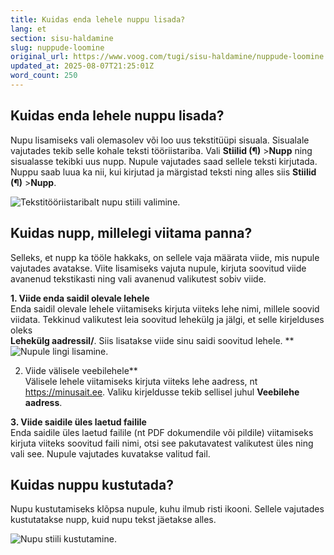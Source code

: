 ```yaml
---
title: Kuidas enda lehele nuppu lisada?
lang: et
section: sisu-haldamine
slug: nuppude-loomine
original_url: https://www.voog.com/tugi/sisu-haldamine/nuppude-loomine
updated_at: 2025-08-07T21:25:01Z
word_count: 250
---
```

## Kuidas enda lehele nuppu lisada?

Nupu lisamiseks vali olemasolev või loo uus tekstitüüpi sisuala. Sisualale vajutades tekib selle kohale teksti tööriistariba. Vali **Stiilid (¶)** >**Nupp** ning sisualasse tekibki uus nupp. Nupule vajutades saad sellele teksti kirjutada. Nuppu saab luua ka nii, kui kirjutad ja märgistad teksti ning alles siis **Stiilid (¶)** >**Nupp**.

![Tekstitööriistaribalt nupu stiili valimine.](https://media.voog.com/0000/0036/2183/photos/nupp_loomine_block.webp "Tekstitööriistaribalt nupu stiili valimine.")

## Kuidas nupp, millelegi viitama panna?

Selleks, et nupp ka tööle hakkaks, on sellele vaja määrata viide, mis nupule vajutades avatakse. Viite lisamiseks vajuta nupule, kirjuta soovitud viide avanenud tekstikasti ning vali avanenud valikutest sobiv viide.  
  
**1. Viide enda saidil olevale lehele**  
Enda saidil olevale lehele viitamiseks kirjuta viiteks lehe nimi, millele soovid viidata. Tekkinud valikutest leia soovitud lehekülg ja jälgi, et selle kirjelduses oleks   
**Lehekülg aadressil/**. Siis lisatakse viide sinu saidi soovitud lehele. **![Nupule lingi lisamine.](https://media.voog.com/0000/0036/2183/photos/nupp_viite_lisamine_block.webp "Nupule lingi lisamine.")

2. Viide välisele veebilehele**  
Välisele lehele viitamiseks kirjuta viiteks lehe aadress, nt https://minusait.ee. Valiku kirjeldusse tekib sellisel juhul **Veebilehe aadress**.  
  
**3. Viide saidile üles laetud failile**  
Enda saidile üles laetud failile (nt PDF dokumendile või pildile) viitamiseks kirjuta viiteks soovitud faili nimi, otsi see pakutavatest valikutest üles ning vali see. Nupule vajutades kuvatakse valitud fail.  

## Kuidas nuppu kustutada?

Nupu kustutamiseks klõpsa nupule, kuhu ilmub risti ikooni. Sellele vajutades kustutatakse nupp, kuid nupu tekst jäetakse alles.

![Nupu stiili kustutamine.](https://media.voog.com/0000/0036/2183/photos/nupu_eemaldus_block.webp "Nupu stiili kustutamine.")
